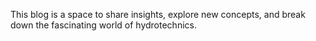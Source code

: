 This blog is a space to share insights, explore new concepts, and break down the fascinating world of hydrotechnics.
